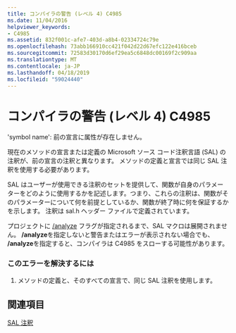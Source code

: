 ```yaml
---
title: コンパイラの警告 (レベル 4) C4985
ms.date: 11/04/2016
helpviewer_keywords:
- C4985
ms.assetid: 832f001c-afe7-403d-a8b4-02334724c79e
ms.openlocfilehash: 73abb166910cc421f042d22d67efc122e416bceb
ms.sourcegitcommit: 72583d30170d6ef29ea5c6848dc00169f2c909aa
ms.translationtype: MT
ms.contentlocale: ja-JP
ms.lasthandoff: 04/18/2019
ms.locfileid: "59024440"
---
```

# <a name="compiler-warning-level-4-c4985"></a>コンパイラの警告 (レベル 4) C4985

'symbol name': 前の宣言に属性が存在しません。

現在のメソッドの宣言または定義の Microsoft ソース コード注釈言語 (SAL) の注釈が、前の宣言の注釈と異なります。 メソッドの定義と宣言では同じ SAL 注釈を使用する必要があります。

SAL はユーザーが使用できる注釈のセットを提供して、関数が自身のパラメーターをどのように使用するかを記述します。つまり、これらの注釈は、関数がそのパラメーターについて何を前提としているか、関数が終了時に何を保証するかを示します。 注釈は sal.h ヘッダー ファイルで定義されています。

プロジェクトに [/analyze](../../build/reference/analyze-code-analysis.md) フラグが指定されるまで、SAL マクロは展開されません。 **/analyze**を指定しないと警告またはエラーが表示されない場合でも、 **/analyze**を指定すると、コンパイラは C4985 をスローする可能性があります。

### <a name="to-correct-this-error"></a>このエラーを解決するには

1. メソッドの定義と、そのすべての宣言で、同じ SAL 注釈を使用します。

## <a name="see-also"></a>関連項目

[SAL 注釈](../../c-runtime-library/sal-annotations.md)